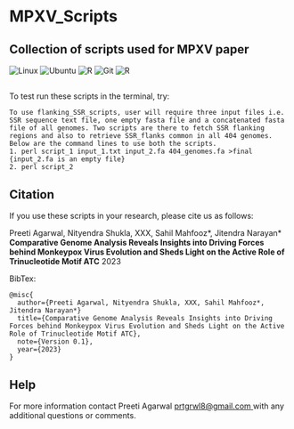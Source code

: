 # MPXV_Scripts

## Collection of scripts used for MPXV paper

![Linux](https://img.shields.io/badge/Linux-C51A4A?style=for-the-badge&logo=linux&logoColor=black)
![Ubuntu](https://img.shields.io/badge/Ubuntu-E95420?style=for-the-badge&logo=ubuntu&logoColor=white)
![R](https://img.shields.io/badge/R-Language-%23276DC3.svg?style=for-the-badge&logo=r&logoColor=white)
![Git](https://img.shields.io/badge/git-%23F05033.svg?style=for-the-badge&logo=git&logoColor=white)
![R](https://img.shields.io/badge/Be-Safe-E5320?style=for-the-badge&logo=love&logoColor=white)

## 
  
To test run these scripts in the terminal, try:

```
To use flanking_SSR_scripts, user will require three input files i.e. SSR sequence text file, one empty fasta file and a concatenated fasta file of all genomes. Two scripts are there to fetch SSR flanking regions and also to retrieve SSR_flanks common in all 404 genomes. Below are the command lines to use both the scripts.
1. perl script_1 input_1.txt input_2.fa 404_genomes.fa >final   {input_2.fa is an empty file}
2. perl script_2
```
## Citation

If you use these scripts in your research, please cite us as follows:

  Preeti Agarwal, Nityendra Shukla, XXX, Sahil Mahfooz*, Jitendra Narayan* **Comparative Genome Analysis Reveals Insights into Driving Forces behind Monkeypox Virus Evolution and Sheds Light on the Active Role of Trinucleotide Motif ATC** 2023

BibTex:

```
@misc{
  author={Preeti Agarwal, Nityendra Shukla, XXX, Sahil Mahfooz*, Jitendra Narayan*}
  title={Comparative Genome Analysis Reveals Insights into Driving Forces behind Monkeypox Virus Evolution and Sheds Light on the Active Role of Trinucleotide Motif ATC},
  note={Version 0.1},
  year={2023}
}
```

## Help
For more information contact Preeti Agarwal [prtgrwl8@gmail.com ](mailto:prtgrwl8@gmail.com ) with any additional questions or comments.
